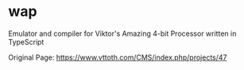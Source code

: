 # wap
Emulator and compiler for Viktor's Amazing 4-bit Processor written in TypeScript

Original Page:
https://www.vttoth.com/CMS/index.php/projects/47
